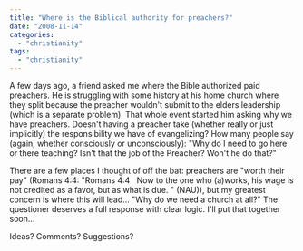 ```yaml
---
title: "Where is the Biblical authority for preachers?"
date: "2008-11-14"
categories: 
  - "christianity"
tags: 
  - "christianity"
---
```


A few days ago, a friend asked me where the Bible authorized paid preachers. He is struggling with some history at his home church where they split because the preacher wouldn't submit to the elders leadership (which is a separate problem). That whole event started him asking why we have preachers. Doesn't having a preacher take (whether really or just implicitly) the responsibility we have of evangelizing? How many people say (again, whether consciously or unconsciously): "Why do I need to go here or there teaching? Isn't that the job of the Preacher? Won't he do that?"

There are a few places I thought of off the bat: preachers are "worth their pay" (Romans 4:4: "Romans 4:4   Now to the one who (a)works, his wage is not credited as a favor, but as what is due. " (NAU)), but my greatest concern is where this will lead... "Why do we need a church at all?" The questioner deserves a full response with clear logic. I'll put that together soon...

Ideas? Comments? Suggestions?
